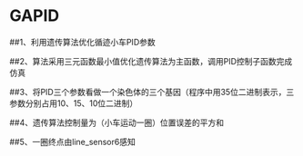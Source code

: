 # GAPID

##1、利用遗传算法优化循迹小车PID参数

##2、算法采用三元函数最小值优化遗传算法为主函数，调用PID控制子函数完成仿真

##3、将PID三个参数看做一个染色体的三个基因（程序中用35位二进制表示，三参数分别占用10、15、10位二进制）

##4、遗传算法控制量为（小车运动一圈）位置误差的平方和

##5、一圈终点由line_sensor6感知
